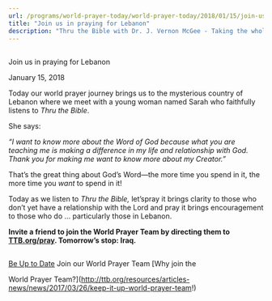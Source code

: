 ```yaml
---
url: /programs/world-prayer-today/world-prayer-today/2018/01/15/join-us-in-praying-for-lebanon
title: "Join us in praying for Lebanon"
description: "Thru the Bible with Dr. J. Vernon McGee - Taking the whole Word to the whole world"
---
```







## 
 Join us in praying for Lebanon


January 15, 2018




Today our world prayer journey brings us to the mysterious country of Lebanon where we meet with a young woman named Sarah who faithfully listens to *Thru the Bible*. 


She says:


*“I want to know more about the Word of God because what you are teaching me is making a difference in my life and relationship with God. Thank you for making me want to know more about my Creator.”*


That’s the great thing about God’s Word—the more time you spend in it, the more time you *want* to spend in it!


Today as we listen to *Thru the Bible,* let’spray it brings clarity to those who don’t yet have a relationship with the Lord and pray it brings encouragement to those who do … particularly those in Lebanon.


**Invite a friend to join the World Prayer Team by directing them to [TTB.org/pray](http://www.ttb.org/pray). Tomorrow’s stop: Iraq.**







## 




[Be Up to Date](http://feeds.feedburner.com/WorldPrayerToday "World Prayer Today RSS Feed")
Join our World Prayer Team
[Why join the  

World Prayer Team?](http://ttb.org/resources/articles-news/news/2017/03/26/keep-it-up-world-prayer-team!)




